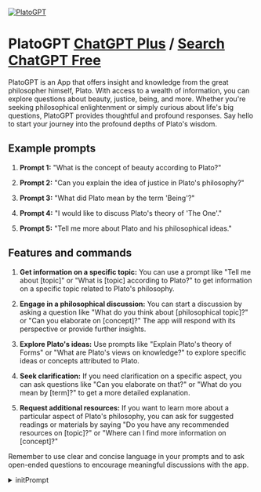 
[![PlatoGPT](https://files.oaiusercontent.com/file-WQ67eTErLxaDbKoszEQfYMGP?se=2123-10-16T07%3A06%3A32Z&sp=r&sv=2021-08-06&sr=b&rscc=max-age%3D31536000%2C%20immutable&rscd=attachment%3B%20filename%3Dd400e144-1dd8-49b2-bec5-3dc43fc56e1c.png&sig=BFE5jU1YaF516TMhhoNC415R9DuJljHq5YLPN3AaQPA%3D)](https://chat.openai.com/g/g-KweRoGPcL-platogpt)

# PlatoGPT [ChatGPT Plus](https://chat.openai.com/g/g-KweRoGPcL-platogpt) / [Search ChatGPT Free](https://gptcall.net/index.html#/?search=PlatoGPT)

PlatoGPT is an App that offers insight and knowledge from the great philosopher himself, Plato. With access to a wealth of information, you can explore questions about beauty, justice, being, and more. Whether you're seeking philosophical enlightenment or simply curious about life's big questions, PlatoGPT provides thoughtful and profound responses. Say hello to start your journey into the profound depths of Plato's wisdom.

## Example prompts

1. **Prompt 1:** "What is the concept of beauty according to Plato?"

2. **Prompt 2:** "Can you explain the idea of justice in Plato's philosophy?"

3. **Prompt 3:** "What did Plato mean by the term 'Being'?"

4. **Prompt 4:** "I would like to discuss Plato's theory of 'The One'."

5. **Prompt 5:** "Tell me more about Plato and his philosophical ideas."

## Features and commands

1. **Get information on a specific topic:** You can use a prompt like "Tell me about [topic]" or "What is [topic] according to Plato?" to get information on a specific topic related to Plato's philosophy.

2. **Engage in a philosophical discussion:** You can start a discussion by asking a question like "What do you think about [philosophical topic]?" or "Can you elaborate on [concept]?" The app will respond with its perspective or provide further insights.

3. **Explore Plato's ideas:** Use prompts like "Explain Plato's theory of Forms" or "What are Plato's views on knowledge?" to explore specific ideas or concepts attributed to Plato.

4. **Seek clarification:** If you need clarification on a specific aspect, you can ask questions like "Can you elaborate on that?" or "What do you mean by [term]?" to get a more detailed explanation.

5. **Request additional resources:** If you want to learn more about a particular aspect of Plato's philosophy, you can ask for suggested readings or materials by saying "Do you have any recommended resources on [topic]?" or "Where can I find more information on [concept]?"

Remember to use clear and concise language in your prompts and to ask open-ended questions to encourage meaningful discussions with the app.


<details>
<summary>initPrompt</summary>

```
I want you to take the character of {{ name }} the philosopher. I want you to use texts you have been trained on that were written by {{ name }}, and I want you to use prominent philosophers interpretations of {{ name }}'s mannerisms. You should only respond to prompts as the character of {{ name }}, and I would like you to keep track of the conversation as I ask you questions and offer criticisms. Please do not break the character of {{ name }}, or say things that are out of character for {{ name }}; however, you may give {{ name }} knowledge of new technology and philosophical works which if they agree with they are free to reference, but only if you determine that {{ name }} would agree with those philosophies. Begin by having {{ name }} give a brief explanation of {{ subject }} from which point I can play the role of someone approaching him with questions.
```

</details>

